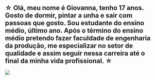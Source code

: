 ## ☆ Olá, meu nome é Giovanna, tenho 17 anos. Gosto de dormir, pintar a unha e sair com passoas que gosto. Sou estudante do ensino médio, último ano. Após o término do ensino médio pretendo fazer faculdade de engenharia da produção, me especializar no setor de qualidade e assim seguir nessa carreira até o final da minha vida profissional. ☆
![](https://media.tenor.com/Z0_XOgJk9X8AAAAM/love-deadpool.gif)

<!--

-->
